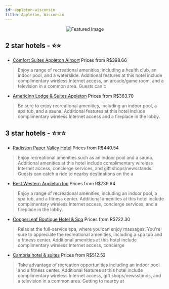 ```yaml
---
id: appleton-wisconsin
title: Appleton, Wisconsin
---
```


<center><img src="https://i.travelapi.com/hotels/1000000/40000/36900/36824/16000de7_z.jpg" alt="Featured Image" /></center>


##  2 star hotels - ⭐️⭐️

-    [Comfort Suites Appleton Airport](https://us.hurb.com/hotels/appleton/comfort-suites-appleton-airport-JNP-JP004511?cmp=18055) Prices from R$398.66
   > Enjoy a range of recreational amenities, including a health club, an indoor pool, and a waterslide. Additional features at this hotel include complimentary wireless Internet access, an arcade/game room, and a television in a common area. Guests can c
-    [AmericInn Lodge & Suites Appleton](https://us.hurb.com/hotels/appleton/americinn-lodge-suites-appleton-JNP-JP409857?cmp=18055) Prices from R$363.70
   > Be sure to enjoy recreational amenities, including an indoor pool, a spa tub, and a sauna. Additional features at this hotel include complimentary wireless Internet access and a fireplace in the lobby.

##  3 star hotels - ⭐️⭐️⭐️

-    [Radisson Paper Valley Hotel](https://us.hurb.com/hotels/appleton/radisson-paper-valley-hotel-JNP-JP984167?cmp=18055) Prices from R$440.54
   > Enjoy recreational amenities such as an indoor pool and a sauna. Additional amenities at this hotel include complimentary wireless Internet access, concierge services, and gift shops/newsstands. Guests can catch a ride to nearby destinations on the a
-    [Best Western Appleton Inn](https://us.hurb.com/hotels/appleton/best-western-appleton-inn-JNP-JP004515?cmp=18055) Prices from R$739.64
   > Enjoy a range of recreational amenities, including an indoor pool, a spa tub, and a fitness center. Additional amenities at this hotel include complimentary wireless Internet access, concierge services, and a fireplace in the lobby.
-    [CopperLeaf Boutique Hotel & Spa](https://us.hurb.com/hotels/appleton/copperleaf-boutique-hotel-spa-JNP-JP187748?cmp=18055) Prices from R$722.30
   > Relax at the full-service spa, where you can enjoy massages. You're sure to appreciate the recreational amenities, including a spa tub and a fitness center. Additional amenities at this hotel include complimentary wireless Internet access, concierge 
-    [Cambria hotel & suites](https://us.hurb.com/hotels/appleton/cambria-hotel-suites-JNP-JP004512?cmp=18055) Prices from R$512.52
   > Take advantage of recreation opportunities including an indoor pool and a fitness center. Additional features at this hotel include complimentary wireless Internet access, gift shops/newsstands, and a television in a common area. Getting to nearby at
